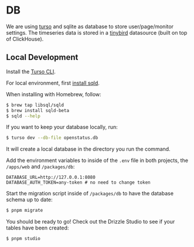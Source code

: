 # DB

We are using [turso](https://turso.tech) and sqlite as database to store
user/page/monitor settings. The timeseries data is stored in a
[tinybird](https://tinybird.co) datasource (built on top of ClickHouse).

## Local Development

Install the [Turso CLI](https://docs.turso.tech/reference/turso-cli).

For local environment, first
[install sqld](https://github.com/tursodatabase/libsql/blob/main/docs/BUILD-RUN.md).

When installing with Homebrew, follow:

```bash
$ brew tap libsql/sqld
$ brew install sqld-beta
$ sqld --help
```

If you want to keep your database locally, run:

```bash
$ turso dev --db-file openstatus.db
```

It will create a local database in the directory you run the command.

Add the environment variables to inside of the `.env` file in both projects, the
`/apps/web` and `/packages/db`:

```env
DATABASE_URL=http://127.0.0.1:8080
DATABASE_AUTH_TOKEN=any-token # no need to change token
```

Start the migration script inside of `/packages/db` to have the database schema
up to date:

```bash
$ pnpm migrate
```

You should be ready to go! Check out the Drizzle Studio to see if your tables
have been created:

```$
$ pnpm studio
```
